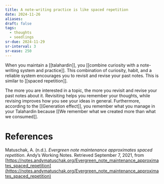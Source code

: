 ```yaml
---
title: A note-writing practice is like spaced repetition
date: 2024-11-26
aliases: 
draft: false
tags:
  - thoughts
  - seedlings
sr-due: 2024-11-29
sr-interval: 3
sr-ease: 250
---
```

When you maintain a [[talahardin]], you [[combine curiosity with a note-writing system and practice]]. This combination of curiosity, habit, and a reliable system encourages you to revisit and revise your past notes. This is similar to [[spaced repetition]].

The more you are interested in a topic, the more you revisit and revise your past notes about it. Revisiting helps you remember your thoughts, while revising improves how you see your ideas in general. Furthermore, according to the [[Generation effect]], you remember what you manage in your Talahardin because [[We remember what we created more than what we consumed]].

# References

Matuschak, A. (n.d.). *Evergreen note maintenance approximates spaced repetition*. Andyʼs Working Notes. Retrieved September 7, 2021, from [https://notes.andymatuschak.org/Evergreen_note_maintenance_approximates_spaced_repetition](https://notes.andymatuschak.org/Evergreen_note_maintenance_approximates_spaced_repetition)

